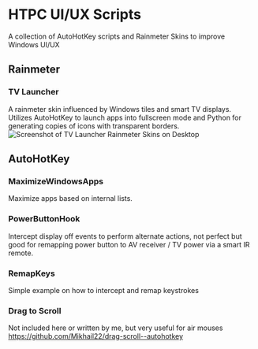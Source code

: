 # HTPC UI/UX Scripts

A collection of AutoHotKey scripts and Rainmeter Skins to improve Windows UI/UX

## Rainmeter

### TV Launcher

A rainmeter skin influenced by Windows tiles and smart TV displays. Utilizes AutoHotKey to launch apps into fullscreen mode and Python for generating copies of icons with transparent borders.
![Screenshot of TV Launcher Rainmeter Skins on Desktop](/Rainmeter/TV%20Launcher/%40Resources/TV%20Launcher%20Example.png "TV Launcher Rainmeter Skin")

## AutoHotKey

### MaximizeWindowsApps

Maximize apps based on internal lists.

### PowerButtonHook

Intercept display off events to perform alternate actions, not perfect but good for remapping power button to AV receiver / TV power via a smart IR remote.

### RemapKeys

Simple example on how to intercept and remap keystrokes

### Drag to Scroll

Not included here or written by me, but very useful for air mouses
https://github.com/Mikhail22/drag-scroll--autohotkey
